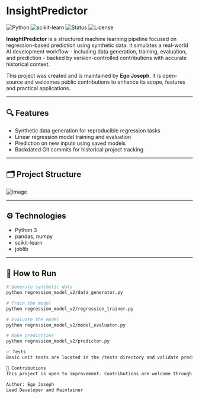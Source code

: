 # InsightPredictor
![Python](https://img.shields.io/badge/Python-3.9-blue)
![scikit-learn](https://img.shields.io/badge/Scikit--Learn-Regression-orange)
![Status](https://img.shields.io/badge/Status-Maintained-brightgreen)
![License](https://img.shields.io/badge/License-MIT-informational)

**InsightPredictor** is a structured machine learning pipeline focused on regression-based prediction using synthetic data. It simulates a real-world AI development workflow - including data generation, training, evaluation, and prediction - backed by version-controlled contributions with accurate historical context.

This project was created and is maintained by **Ego Joseph**. It is open-source and welcomes public contributions to enhance its scope, features and practical applications.

---

## 🔍 Features

- Synthetic data generation for reproducible regression tasks
- Linear regression model training and evaluation
- Prediction on new inputs using saved models
- Backdated Git commits for historical project tracking

---

## 🗂️ Project Structure

![image](https://github.com/user-attachments/assets/40712264-5d2d-4498-8063-b006fcbfdc82)


---

## ⚙️ Technologies

- Python 3
- pandas, numpy
- scikit-learn
- joblib

---

## 🚀 How to Run

```bash
# Generate synthetic data
python regression_model_v2/data_generator.py

# Train the model
python regression_model_v2/regression_trainer.py

# Evaluate the model
python regression_model_v2/model_evaluator.py

# Make predictions
python regression_model_v2/predictor.py

✅ Tests
Basic unit tests are located in the /tests directory and validate prediction pipeline functionality.

🤝 Contributions
This project is open to improvement. Contributions are welcome through pull requests and issues.

Author: Ego Joseph
Lead Developer and Maintainer  
